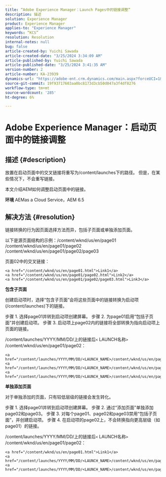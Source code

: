 ```yaml
---
title: “Adobe Experience Manager：Launch Pages中的链接调整”
description: 描述
solution: Experience Manager
product: Experience Manager
applies-to: "Experience Manager"
keywords: “KCS”
resolution: Resolution
internal-notes: null
bug: false
article-created-by: Yuichi Sawada
article-created-date: "3/25/2024 3:34:09 AM"
article-published-by: Yuichi Sawada
article-published-date: "3/25/2024 3:41:35 AM"
version-number: 2
article-number: KA-23939
dynamics-url: "https://adobe-ent.crm.dynamics.com/main.aspx?forceUCI=1&pagetype=entityrecord&etn=knowledgearticle&id=68840384-58ea-ee11-a204-6045bd006268"
source-git-commit: 19f93717603aa0bc8173d3cb50d047a3f4df8276
workflow-type: tm+mt
source-wordcount: '285'
ht-degree: 6%

---
```


# Adobe Experience Manager：启动页面中的链接调整

## 描述 {#description}


放置在启动页面中的交叉链接将重写为/content/launches下的路径。 但是，在某些情况下，不会重写链接。

本文介绍AEM如何调整启动页面中的链接。

<b>环境</b>
AEMas a Cloud Service，AEM 6.5


## 解决方法 {#resolution}


链接转换的行为因页面选择方法而异，包括子页面或单独添加页面。

以下是源页面结构的示例：/content/wknd/us/en/page01 /content/wknd/us/en/page01/page02 /content/wknd/us/en/page01/page02/page03

页面02中的交叉链接：


```
<a href="/content/wknd/us/en/page01.html">Link1</a>
<a href="/content/wknd/us/en/page01/page02.html">Link2</a>
<a href="/content/wknd/us/en/page01/page02/page03.html">Link3</a>
```


<b>包含子页面</b>

创建启动项时，选择“包含子页面”会将这些页面中的链接转换为启动项(/content/launches)下的链接。

步骤 1. 选择page01并转到启动项创建屏幕。
步骤 2. 为page01启用“包括子页面”并创建启动项。
步骤 3. 启动项上page02内的链接将全部转换为指向启动项上页面的链接。

/content/launches/YYYY/MM/DD/上的链接后`<` LAUNCH名称`>` /content/wknd/us/en/page01/page02：


```
<a href="/content/launches/YYYY/MM/DD/<LAUNCH_NAME>/content/wknd/us/en/page01.html">Link1</a>
<a href="/content/launches/YYYY/MM/DD/<LAUNCH_NAME>/content/wknd/us/en/page01/page02.html">Link2</a>
<a href="/content/launches/YYYY/MM/DD/<LAUNCH_NAME>/content/wknd/us/en/page01/page02/page03.html">Link3</a>
```


<b>单独添加页面</b>

对于单独添加的页面，只有较低层级的链接会发生转化。

步骤 1. 选择page01并转到启动项创建屏幕。
步骤 2. 通过“添加页面”单独添加page02和page03。
步骤 3. 对每个page01、page02和page03禁用“包括子页面”，并创建启动项。
步骤 4. 在启动项的page02上，不会转换指向更高层级（如page01）的链接。

/content/launches/YYYY/MM/DD/上的链接后`<` LAUNCH名称`>` /content/wknd/us/en/page01/page02：


```
<a href="/content/wknd/us/en/page01.html">Link1</a> 
<a href="/content/launches/YYYY/MM/DD/<LAUNCH_NAME>/content/wknd/us/en/page01/page02.html">Link2</a>
<a href="/content/launches/YYYY/MM/DD/<LAUNCH_NAME>/content/wknd/us/en/page01/page02/page03.html">Link3</a>
```


